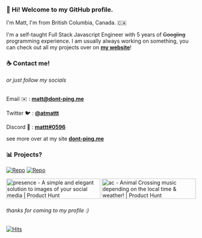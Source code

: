 ### **👋 Hi! Welcome to my GitHub profile.**

I'm Matt, I'm from British Columbia, Canada. 🇨🇦

I'm a self-taught Full Stack Javascript Engineer with 5 years of ~~Googling~~ programming experience.
I am usually always working on something, you can check out all my projects over on [**my website**](https://dont-ping.me/)!

### ☕ **Contact me!**

###### or just follow my socials

Email ✉️ : [**matt@dont-ping.me**](mailto:matt@dont-ping.me)

Twitter 🐦 : [**@atmattt**](https://twitter.com/atmattt)

Discord 💬 : [**mattt#0596**](https://discord.gg/R3QtA68Cbf)

see more over at my site [**dont-ping.me**](https://dont-ping.me/)

### 📊 **Projects?**

[![Repo](https://github-readme-stats.vercel.app/api/pin/?username=punctuations&repo=presence&title_color=fff&icon_color=f9f9f9&text_color=9f9f9f&bg_color=151515)](https://github.com/punctuations/presence)
[![Repo](https://github-readme-stats.vercel.app/api/pin/?username=punctuations&repo=ac&title_color=fff&icon_color=f9f9f9&text_color=9f9f9f&bg_color=151515)](https://github.com/punctuations/ac)

<a href="https://www.producthunt.com/posts/presence-8?utm_source=badge-featured&utm_medium=badge&utm_souce=badge-presence-8" target="_blank"><img src="https://api.producthunt.com/widgets/embed-image/v1/featured.svg?post_id=306714&theme=dark" alt="presence - A simple and elegant solution to images of your social media | Product Hunt" style="width: 250px; height: 54px;" width="250" height="54" /></a> <a href="https://www.producthunt.com/posts/ac?utm_source=badge-featured&utm_medium=badge&utm_souce=badge-ac" target="_blank"><img src="https://api.producthunt.com/widgets/embed-image/v1/featured.svg?post_id=279749&theme=dark" alt="ac - Animal Crossing music depending on the local time & weather! | Product Hunt" style="width: 250px; height: 54px;" width="250" height="54" /></a>

###### thanks for coming to my profile :)
[![Hits](https://hits.seeyoufarm.com/api/count/incr/badge.svg?url=https%3A%2F%2Fgithub.com%2Fpunctuations&count_bg=%23AEAEAE&title_bg=%23555555&icon=&icon_color=%23FF0000&title=hits&edge_flat=true)](https://hits.seeyoufarm.com)
